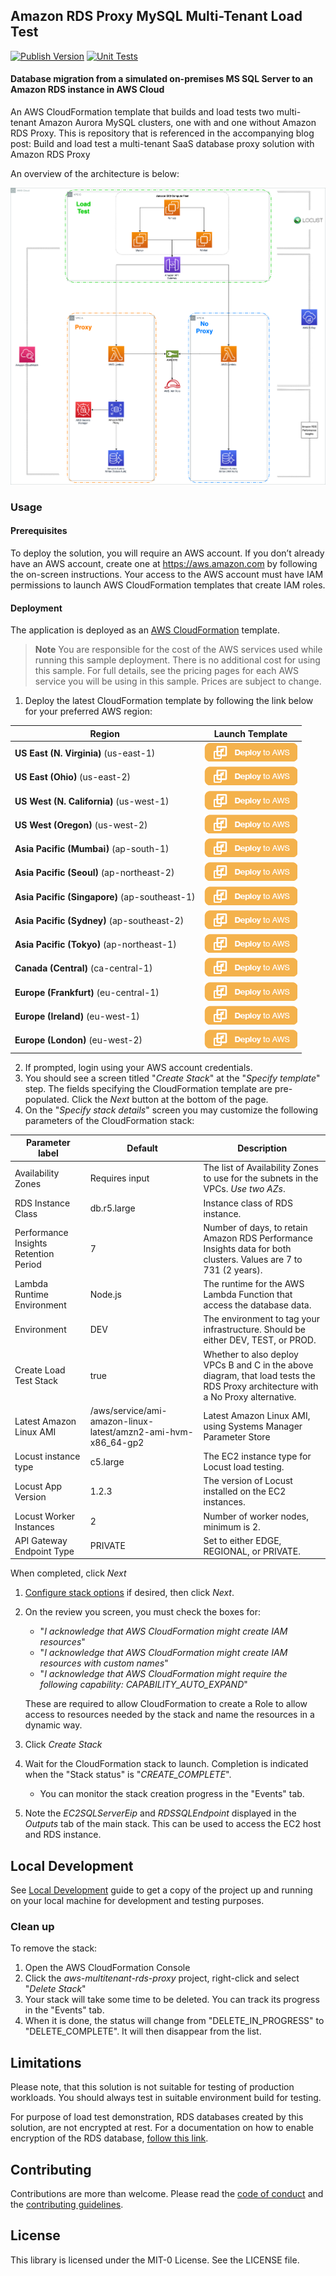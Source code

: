 ## Amazon RDS Proxy MySQL Multi-Tenant Load Test

[![Publish Version](https://github.com/aws-samples/amazon-rds-proxy-multitenant-load-test/workflows/Publish%20Version/badge.svg)](https://github.com/aws-samples/amazon-rds-proxy-multitenant-load-test/actions)
[![Unit Tests](https://github.com/aws-samples/amazon-rds-proxy-multitenant-load-test/workflows/Unit%20Tests/badge.svg)](https://github.com/aws-samples/amazon-rds-proxy-multitenant-load-test/actions)

#### Database migration from a simulated on-premises MS SQL Server to an Amazon RDS instance in AWS Cloud

An AWS CloudFormation template that builds and load tests two multi-tenant Amazon Aurora MySQL clusters, one with and one without Amazon RDS Proxy. This is repository that is referenced in the accompanying blog post: Build and load test a multi-tenant SaaS database proxy solution with Amazon RDS Proxy

An overview of the architecture is below:

![Architecture](docs/Architecture.png)

### Usage

#### Prerequisites

To deploy the solution, you will require an AWS account. If you don’t already have an AWS account,
create one at <https://aws.amazon.com> by following the on-screen instructions.
Your access to the AWS account must have IAM permissions to launch AWS CloudFormation templates that create IAM roles.

#### Deployment

The application is deployed as an [AWS CloudFormation](https://aws.amazon.com/cloudformation) template.

> **Note**
You are responsible for the cost of the AWS services used while running this sample deployment. There is no additional
>cost for using this sample. For full details, see the pricing pages for each AWS service you will be using in this sample. Prices are subject to change.

1. Deploy the latest CloudFormation template by following the link below for your preferred AWS region:

|Region|Launch Template|
|------|---------------|
|**US East (N. Virginia)** (us-east-1) | [![Deploy to AWS](docs/deploy-to-aws.png)](https://console.aws.amazon.com/cloudformation/home?region=us-east-1#/stacks/new?stackName=aws-dms-sql-server&templateURL=https://s3.amazonaws.com/solution-builders-us-east-1/aws-dms-sql-server/latest/main.template)|
|**US East (Ohio)** (us-east-2) | [![Deploy to AWS](docs/deploy-to-aws.png)](https://console.aws.amazon.com/cloudformation/home?region=us-west-2#/stacks/new?stackName=aws-dms-sql-server&templateURL=https://s3.amazonaws.com/solution-builders-us-west-2/aws-dms-sql-server/latest/main.template)|
|**US West (N. California)** (us-west-1) | [![Deploy to AWS](docs/deploy-to-aws.png)](https://console.aws.amazon.com/cloudformation/home?region=eu-west-1#/stacks/new?stackName=aws-dms-sql-server&templateURL=https://s3.amazonaws.com/solution-builders-eu-west-1/aws-dms-sql-server/latest/main.template)|
|**US West (Oregon)** (us-west-2) | [![Deploy to AWS](docs/deploy-to-aws.png)](https://console.aws.amazon.com/cloudformation/home?region=eu-west-2#/stacks/new?stackName=aws-dms-sql-server&templateURL=https://s3.amazonaws.com/solution-builders-eu-west-2/aws-dms-sql-server/latest/main.template)|
|**Asia Pacific (Mumbai)** (ap-south-1) | [![Deploy to AWS](docs/deploy-to-aws.png)](https://console.aws.amazon.com/cloudformation/home?region=eu-central-1#/stacks/new?stackName=aws-dms-sql-server&templateURL=https://s3.amazonaws.com/solution-builders-eu-central-1/aws-dms-sql-server/latest/main.template)|
|**Asia Pacific (Seoul)** (ap-northeast-2) | [![Deploy to AWS](docs/deploy-to-aws.png)](https://console.aws.amazon.com/cloudformation/home?region=ap-southeast-2#/stacks/new?stackName=aws-dms-sql-server&templateURL=https://s3.amazonaws.com/solution-builders-ap-southeast-2/aws-dms-sql-server/latest/main.template)|
|**Asia Pacific (Singapore)** (ap-southeast-1) | [![Deploy to AWS](docs/deploy-to-aws.png)](https://console.aws.amazon.com/cloudformation/home?region=ap-southeast-2#/stacks/new?stackName=aws-dms-sql-server&templateURL=https://s3.amazonaws.com/solution-builders-ap-southeast-2/aws-dms-sql-server/latest/main.template)|
|**Asia Pacific (Sydney)** (ap-southeast-2) | [![Deploy to AWS](docs/deploy-to-aws.png)](https://console.aws.amazon.com/cloudformation/home?region=ap-southeast-2#/stacks/new?stackName=aws-dms-sql-server&templateURL=https://s3.amazonaws.com/solution-builders-ap-southeast-2/aws-dms-sql-server/latest/main.template)|
|**Asia Pacific (Tokyo)** (ap-northeast-1) | [![Deploy to AWS](docs/deploy-to-aws.png)](https://console.aws.amazon.com/cloudformation/home?region=ap-southeast-2#/stacks/new?stackName=aws-dms-sql-server&templateURL=https://s3.amazonaws.com/solution-builders-ap-southeast-2/aws-dms-sql-server/latest/main.template)|
|**Canada (Central)** (ca-central-1) | [![Deploy to AWS](docs/deploy-to-aws.png)](https://console.aws.amazon.com/cloudformation/home?region=ap-southeast-2#/stacks/new?stackName=aws-dms-sql-server&templateURL=https://s3.amazonaws.com/solution-builders-ap-southeast-2/aws-dms-sql-server/latest/main.template)|
|**Europe (Frankfurt)** (eu-central-1) | [![Deploy to AWS](docs/deploy-to-aws.png)](https://console.aws.amazon.com/cloudformation/home?region=ap-southeast-2#/stacks/new?stackName=aws-dms-sql-server&templateURL=https://s3.amazonaws.com/solution-builders-ap-southeast-2/aws-dms-sql-server/latest/main.template)|
|**Europe (Ireland)** (eu-west-1) | [![Deploy to AWS](docs/deploy-to-aws.png)](https://console.aws.amazon.com/cloudformation/home?region=ap-southeast-2#/stacks/new?stackName=aws-dms-sql-server&templateURL=https://s3.amazonaws.com/solution-builders-ap-southeast-2/aws-dms-sql-server/latest/main.template)|
|**Europe (London)** (eu-west-2) | [![Deploy to AWS](docs/deploy-to-aws.png)](https://console.aws.amazon.com/cloudformation/home?region=ap-southeast-2#/stacks/new?stackName=aws-dms-sql-server&templateURL=https://s3.amazonaws.com/solution-builders-ap-southeast-2/aws-dms-sql-server/latest/main.template)|

2. If prompted, login using your AWS account credentials.
1. You should see a screen titled "*Create Stack*" at the "*Specify template*" step. The fields specifying the CloudFormation
template are pre-populated. Click the *Next* button at the bottom of the page.
1. On the "*Specify stack details*" screen you may customize the following parameters of the CloudFormation stack:

|Parameter label|Default|Description|
|---------------|-------|-----------|
|Availability Zones|Requires input|The list of Availability Zones to use for the subnets in the VPCs. *Use two AZs*.|
|RDS Instance Class|db.r5.large|Instance class of RDS instance.|
|Performance Insights Retention Period|7|Number of days, to retain Amazon RDS Performance Insights data for both clusters. Values are 7 to 731 (2 years).|
|Lambda Runtime Environment|Node.js|The runtime for the AWS Lambda Function that access the database data.|
|Environment|DEV|The environment to tag your infrastructure. Should be either DEV, TEST, or PROD.|
|Create Load Test Stack|true|Whether to also deploy VPCs B and C in the above diagram, that load tests the RDS Proxy architecture with a No Proxy alternative.|
|Latest Amazon Linux AMI|/aws/service/ami-amazon-linux-latest/amzn2-ami-hvm-x86_64-gp2|Latest Amazon Linux AMI, using Systems Manager Parameter Store
|Locust instance type|c5.large|The EC2 instance type for Locust load testing.|
|Locust App Version|1.2.3|The version of Locust installed on the EC2 instances.|
|Locust Worker Instances|2|Number of worker nodes, minimum is 2.|
|API Gateway Endpoint Type|PRIVATE|Set to either EDGE, REGIONAL, or PRIVATE.|

   When completed, click *Next*
1. [Configure stack options](https://docs.aws.amazon.com/AWSCloudFormation/latest/UserGuide/cfn-console-add-tags.html) if desired, then click *Next*.
1. On the review you screen, you must check the boxes for:
   * "*I acknowledge that AWS CloudFormation might create IAM resources*"
   * "*I acknowledge that AWS CloudFormation might create IAM resources with custom names*"
   * "*I acknowledge that AWS CloudFormation might require the following capability: CAPABILITY_AUTO_EXPAND*"

   These are required to allow CloudFormation to create a Role to allow access to resources needed by the stack and name the resources in a dynamic way.
1. Click *Create Stack*
1. Wait for the CloudFormation stack to launch. Completion is indicated when the "Stack status" is "*CREATE_COMPLETE*".
   * You can monitor the stack creation progress in the "Events" tab.
1. Note the *EC2SQLServerEip* and *RDSSQLEndpoint* displayed in the *Outputs* tab of the main stack. This can be used to access the EC2 host and RDS instance.

## Local Development
See [Local Development](docs/LOCAL_DEVELOPMENT.md) guide to get a copy of the project up and running on your local machine for development and testing purposes.

### Clean up

To remove the stack:

1. Open the AWS CloudFormation Console
1. Click the *aws-multitenant-rds-proxy* project, right-click and select "*Delete Stack*"
1. Your stack will take some time to be deleted. You can track its progress in the "Events" tab.
1. When it is done, the status will change from "DELETE_IN_PROGRESS" to "DELETE_COMPLETE". It will then disappear from the list.

## Limitations
Please note, that this solution is not suitable for testing of production workloads. You should always test in suitable environment build for testing.

For purpose of load test demonstration, RDS databases created by this solution, are not encrypted at rest. For a documentation on how to enable encryption of the RDS database, [follow this link](https://docs.amazonaws.cn/en_us/AmazonRDS/latest/UserGuide/Overview.Encryption.html).

## Contributing

Contributions are more than welcome. Please read the [code of conduct](CODE_OF_CONDUCT.md) and the [contributing guidelines](CONTRIBUTING.md).

## License

This library is licensed under the MIT-0 License. See the LICENSE file.

